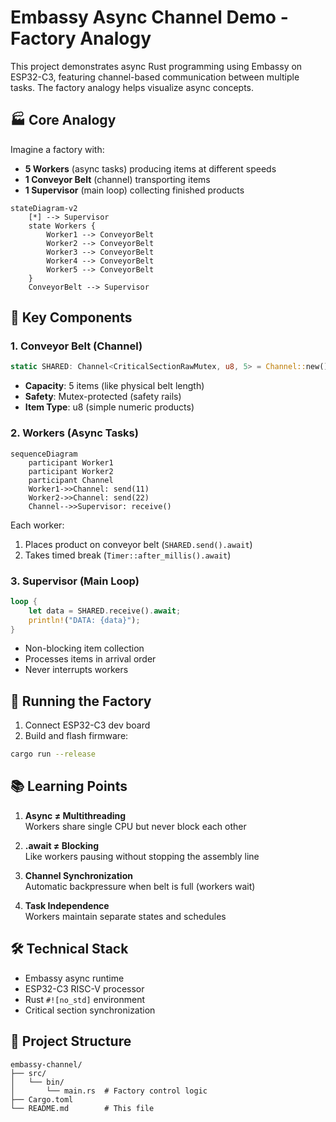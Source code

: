 # Embassy Async Channel Demo - Factory Analogy

This project demonstrates async Rust programming using Embassy on ESP32-C3, featuring channel-based communication between multiple tasks. The factory analogy helps visualize async concepts.

## 🏭 Core Analogy

Imagine a factory with:
- **5 Workers** (async tasks) producing items at different speeds
- **1 Conveyor Belt** (channel) transporting items
- **1 Supervisor** (main loop) collecting finished products

```mermaid
stateDiagram-v2
    [*] --> Supervisor
    state Workers {
        Worker1 --> ConveyorBelt
        Worker2 --> ConveyorBelt
        Worker3 --> ConveyorBelt
        Worker4 --> ConveyorBelt
        Worker5 --> ConveyorBelt
    }
    ConveyorBelt --> Supervisor
```

## 🔧 Key Components

### 1. Conveyor Belt (Channel)
```rust
static SHARED: Channel<CriticalSectionRawMutex, u8, 5> = Channel::new();
```
- **Capacity**: 5 items (like physical belt length)
- **Safety**: Mutex-protected (safety rails)
- **Item Type**: u8 (simple numeric products)

### 2. Workers (Async Tasks)
```mermaid
sequenceDiagram
    participant Worker1
    participant Worker2
    participant Channel
    Worker1->>Channel: send(11)
    Worker2->>Channel: send(22)
    Channel-->>Supervisor: receive()
```

Each worker:
1. Places product on conveyor belt (`SHARED.send().await`)
2. Takes timed break (`Timer::after_millis().await`)

### 3. Supervisor (Main Loop)
```rust
loop {
    let data = SHARED.receive().await;
    println!("DATA: {data}");
}
```
- Non-blocking item collection
- Processes items in arrival order
- Never interrupts workers

## 🚀 Running the Factory

1. Connect ESP32-C3 dev board
2. Build and flash firmware:
```bash
cargo run --release
```



## 📚 Learning Points

1. **Async ≠ Multithreading**  
   Workers share single CPU but never block each other

2. **.await ≠ Blocking**  
   Like workers pausing without stopping the assembly line

3. **Channel Synchronization**  
   Automatic backpressure when belt is full (workers wait)

4. **Task Independence**  
   Workers maintain separate states and schedules

## 🛠️ Technical Stack
- Embassy async runtime
- ESP32-C3 RISC-V processor
- Rust `#![no_std]` environment
- Critical section synchronization

## 🌟 Project Structure
```
embassy-channel/
├── src/
│   └── bin/
│       └── main.rs  # Factory control logic
├── Cargo.toml
└── README.md        # This file
